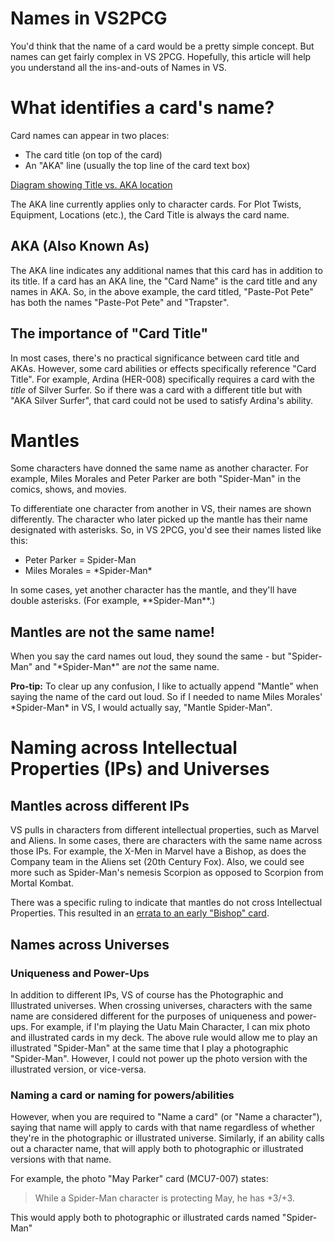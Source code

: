 # Names in VS2PCG
You'd think that the name of a card would be a pretty simple concept. But names can get fairly complex in VS 2PCG. Hopefully, this article will help you understand all the ins-and-outs of Names in VS.

# What identifies a card's name?
Card names can appear in two places:
* The card title (on top of the card)
* An "AKA" line (usually the top line of the card text box)

[Diagram showing Title vs. AKA location](https://drive.google.com/file/d/1lxtnMZxxan0GyS7gRKNcKRsZoPbJGUX-/view?usp=drive_link)

The AKA line currently applies only to character cards. For Plot Twists, Equipment, Locations (etc.), the Card Title is always the card name.

## AKA (Also Known As)
The AKA line indicates any additional names that this card has in addition to its title. If a card has an AKA line, the "Card Name" is the card title and any names in AKA. So, in the above example, the card titled, "Paste-Pot Pete" has both the names "Paste-Pot Pete" and "Trapster".

## The importance of "Card Title"
In most cases, there's no practical significance between card title and AKAs. However, some card abilities or effects specifically reference "Card Title". For example, Ardina (HER-008) specifically requires a card with the *title* of Silver Surfer. So if there was a card with a different title but with "AKA Silver Surfer", that card could not be used to satisfy Ardina's ability.

# Mantles
Some characters have donned the same name as another character. For example, Miles Morales and Peter Parker are both "Spider-Man" in the comics, shows, and movies.

To differentiate one character from another in VS, their names are shown differently. The character who later picked up the mantle has their name designated with asterisks. So, in VS 2PCG, you'd see their names listed like this:
* Peter Parker = Spider-Man
* Miles Morales = \*Spider-Man\*

In some cases, yet another character has the mantle, and they'll have double asterisks. (For example, \*\*Spider-Man\*\*.)

## Mantles are not the same name!
When you say the card names out loud, they sound the same - but "Spider-Man" and "\*Spider-Man\*" are *not* the same name. 

**Pro-tip:** To clear up any confusion, I like to actually append "Mantle" when saying the name of the card out loud. So if I needed to name Miles Morales' \*Spider-Man\* in VS, I would actually say, "Mantle Spider-Man".

# Naming across Intellectual Properties (IPs) and Universes

## Mantles across different IPs
VS pulls in characters from different intellectual properties, such as Marvel and Aliens. In some cases, there are characters with the same name across those IPs. For example, the X-Men in Marvel have a Bishop, as does the Company team in the Aliens set (20th Century Fox). Also, we could see more such as Spider-Man's nemesis Scorpion as opposed to Scorpion from Mortal Kombat.

There was a specific ruling to indicate that mantles do not cross Intellectual Properties. This resulted in an [errata to an early "Bishop" card](https://www.reddit.com/r/VS2PCG/wiki/rulings/#wiki_mantles_can_no_longer_cross_intellectual_properties).

## Names across Universes
### Uniqueness and Power-Ups
In addition to different IPs, VS of course has the Photographic and Illustrated universes. When crossing universes, characters with the same name are considered different for the purposes of uniqueness and power-ups. For example, if I'm playing the Uatu Main Character, I can mix photo and illustrated cards in my deck. The above rule would allow me to play an illustrated "Spider-Man" at the same time that I play a photographic "Spider-Man". However, I could not power up the photo version with the illustrated version, or vice-versa.

### Naming a card or naming for powers/abilities
However, when you are required to "Name a card" (or "Name a character"), saying that name will apply to cards with that name regardless of whether they're in the photographic or illustrated universe. Similarly, if an ability calls out a character name, that will apply both to photographic or illustrated versions with that name.

For example, the photo "May Parker" card (MCU7-007) states:
> While a Spider-Man character is protecting May, he has +3/+3.

This would apply both to photographic or illustrated cards named "Spider-Man"